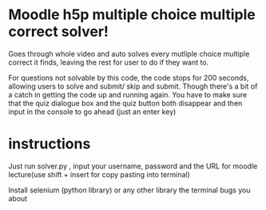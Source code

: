 # Moodle h5p multiple choice multiple correct solver!
Goes through whole video and auto solves every mutliple choice multiple correct it finds, leaving the rest for user to do if they want to.

For questions not solvable by this code, the code stops for 200 seconds, allowing users to solve and submit/ skip and submit. Though there's a bit of a catch in getting the code up and running again. You have to make sure that the quiz dialogue box and the quiz button both disappear and then input in the console to go ahead (just an enter key)

# instructions 
Just run solver.py , input your username, password and the URL for moodle lecture(use shift + insert for copy pasting into terminal)

Install selenium (python library) or any other library the terminal bugs you about